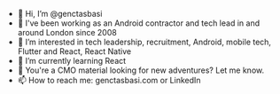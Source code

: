 - 👋 Hi, I’m @genctasbasi
- 💪 I've been working as an Android contractor and tech lead in and around London since 2008
- 👀 I’m interested in tech leadership, recruitment, Android, mobile tech, Flutter and React, React Native
- 🌱 I’m currently learning React
- 💞️ You're a CMO material looking for new adventures? Let me know.
- 📫 How to reach me: genctasbasi.com or LinkedIn

<!---
genctasbasi/genctasbasi is a ✨ special ✨ repository because its `README.md` (this file) appears on your GitHub profile.
You can click the Preview link to take a look at your changes.
--->
